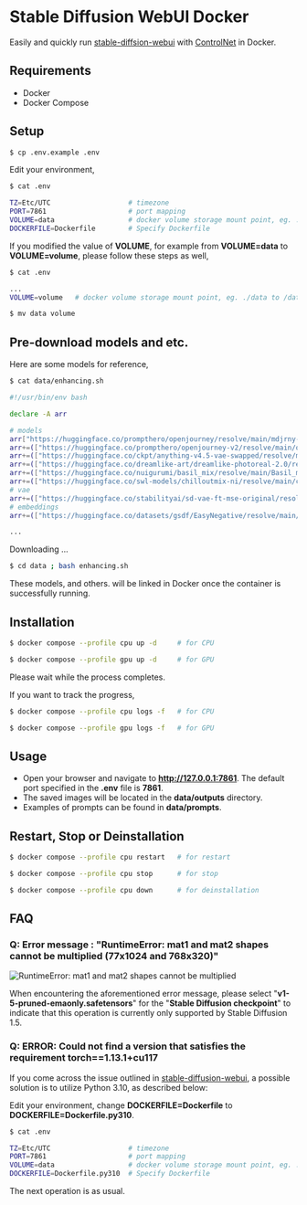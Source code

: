 # Stable Diffusion WebUI Docker

Easily and quickly run [stable-diffsion-webui](https://github.com/AUTOMATIC1111/stable-diffusion-webui) with [ControlNet](https://github.com/Mikubill/sd-webui-controlnet) in Docker.

## Requirements

* Docker
* Docker Compose

## Setup

```bash
$ cp .env.example .env
```

Edit your environment,

```bash
$ cat .env

TZ=Etc/UTC                   # timezone
PORT=7861                    # port mapping
VOLUME=data                  # docker volume storage mount point, eg. ./data to /data
DOCKERFILE=Dockerfile        # Specify Dockerfile
```

If you modified the value of **VOLUME**, for example from **VOLUME=data** to **VOLUME=volume**, please follow these steps as well,

```bash
$ cat .env

...
VOLUME=volume   # docker volume storage mount point, eg. ./data to /data
```

```bash
$ mv data volume
```

## Pre-download models and etc.

Here are some models for reference,

```bash
$ cat data/enhancing.sh

#!/usr/bin/env bash

declare -A arr

# models
arr["https://huggingface.co/prompthero/openjourney/resolve/main/mdjrny-v4.safetensors"]="models/Stable-diffusion"
arr+=(["https://huggingface.co/prompthero/openjourney-v2/resolve/main/openjourney-v2.ckpt"]="models/Stable-diffusion")
arr+=(["https://huggingface.co/ckpt/anything-v4.5-vae-swapped/resolve/main/anything-v4.5-vae-swapped.safetensors"]="models/Stable-diffusion")
arr+=(["https://huggingface.co/dreamlike-art/dreamlike-photoreal-2.0/resolve/main/dreamlike-photoreal-2.0.safetensors"]="models/Stable-diffusion")
arr+=(["https://huggingface.co/nuigurumi/basil_mix/resolve/main/Basil_mix_fixed.safetensors"]="models/Stable-diffusion")
arr+=(["https://huggingface.co/swl-models/chilloutmix-ni/resolve/main/chilloutmix-Ni-ema-fp32.safetensors"]="models/Stable-diffusion")
# vae
arr+=(["https://huggingface.co/stabilityai/sd-vae-ft-mse-original/resolve/main/vae-ft-mse-840000-ema-pruned.safetensors"]="models/VAE")
# embeddings
arr+=(["https://huggingface.co/datasets/gsdf/EasyNegative/resolve/main/EasyNegative.safetensors"]="embeddings")

...
```

Downloading ...

```bash
$ cd data ; bash enhancing.sh
```

These models, and others. will be linked in Docker once the container is successfully running.

## Installation

```bash
$ docker compose --profile cpu up -d     # for CPU

$ docker compose --profile gpu up -d     # for GPU
```

Please wait while the process completes.

If you want to track the progress,

```bash
$ docker compose --profile cpu logs -f   # for CPU

$ docker compose --profile gpu logs -f   # for GPU
```

## Usage

* Open your browser and navigate to **http://127.0.0.1:7861**. The default port specified in the **.env** file is **7861**.
* The saved images will be located in the **data/outputs** directory.
* Examples of prompts can be found in **data/prompts**.

## Restart, Stop or Deinstallation

```bash
$ docker compose --profile cpu restart   # for restart

$ docker compose --profile cpu stop      # for stop

$ docker compose --profile cpu down      # for deinstallation
```

## FAQ

### Q: Error message : "RuntimeError: mat1 and mat2 shapes cannot be multiplied (77x1024 and 768x320)"

![RuntimeError: mat1 and mat2 shapes cannot be multiplied](https://live.staticflickr.com/65535/52720126599_9910f655de_b.jpg "Stable Diffusion checkpoint")

When encountering the aforementioned error message, please select "**v1-5-pruned-emaonly.safetensors**" for the "**Stable Diffusion checkpoint**" to indicate that this operation is currently only supported by Stable Diffusion 1.5.

### Q: ERROR: Could not find a version that satisfies the requirement torch==1.13.1+cu117

If you come across the issue outlined in [stable-diffusion-webui](https://github.com/AUTOMATIC1111/stable-diffusion-webui/issues/7166), a possible solution is to utilize Python 3.10, as described below:

Edit your environment, change **DOCKERFILE=Dockerfile** to **DOCKERFILE=Dockerfile.py310**.

```bash
$ cat .env

TZ=Etc/UTC                   # timezone
PORT=7861                    # port mapping
VOLUME=data                  # docker volume storage mount point, eg. ./data to /data
DOCKERFILE=Dockerfile.py310  # Specify Dockerfile
```

The next operation is as usual.